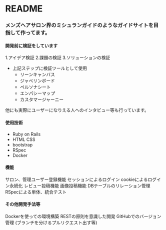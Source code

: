 # README

### メンズヘアサロン界のミシュランガイドのようなガイドサイトを目指して作ってます。

#### 開発前に検証をしています

1.アイデア検証
2.課題の検証
3.ソリューションの検証

- 上記ステップに検証ツールとして使用
  - リーンキャンバス
  - ジャベリンボード
  - ペルソナシート
  - エンパシーマップ
  - カスタマージャーニー

他にも実際にユーザーになりえる人へのインタビュー等も行っています。

#### 使用技術
- Ruby on Rails
- HTML CSS
- bootstrap
- RSpec
- Docker

#### 機能
サロン、管理ユーザー登録機能
セッションによるログイン
cookieによるログイン永続化
レビュー投稿機能
画像投稿機能
DBテーブルのリレーション管理
RSpecによる単体、統合テスト

#### その他開発手法等

Dockerを使っての環境構築
RESTの原則を意識した開発
GitHubでのバージョン管理
(ブランチを分けるプルリクエスト出す等)
